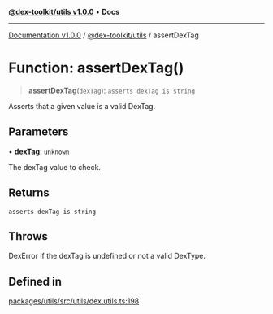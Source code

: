 [**@dex-toolkit/utils v1.0.0**](../README.md) • **Docs**

***

[Documentation v1.0.0](../../../packages.md) / [@dex-toolkit/utils](../README.md) / assertDexTag

# Function: assertDexTag()

> **assertDexTag**(`dexTag`): `asserts dexTag is string`

Asserts that a given value is a valid DexTag.

## Parameters

• **dexTag**: `unknown`

The dexTag value to check.

## Returns

`asserts dexTag is string`

## Throws

DexError if the dexTag is undefined or not a valid DexType.

## Defined in

[packages/utils/src/utils/dex.utils.ts:198](https://github.com/niZmosis/dex-toolkit/blob/3d8b41b44787b30fbea5de3ab4737662ffb61bc8/packages/utils/src/utils/dex.utils.ts#L198)
